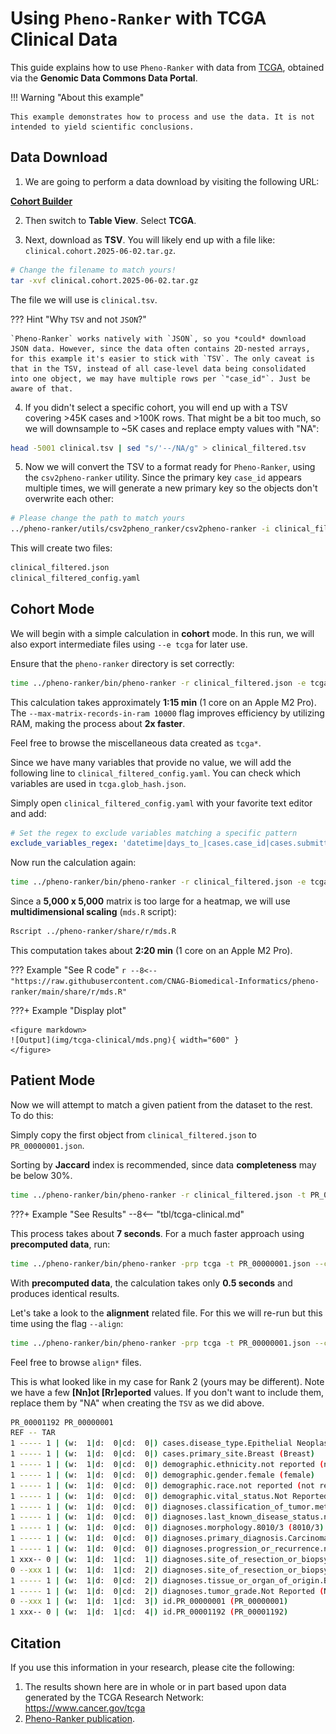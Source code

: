 # Using `Pheno-Ranker` with TCGA Clinical Data

This guide explains how to use `Pheno-Ranker` with data from [TCGA](https://portal.gdc.cancer.gov), obtained via the **Genomic Data Commons Data Portal**.

!!! Warning "About this example"

    This example demonstrates how to process and use the data. It is not intended to yield scientific conclusions.
 
## Data Download

1. We are going to perform a data download by visiting the following URL:

[**Cohort Builder**](https://portal.gdc.cancer.gov/analysis_page?app=CohortBuilder&tab=general)

2. Then switch to **Table View**. Select **TCGA**.

3. Next, download as **TSV**. You will likely end up with a file like: `clinical.cohort.2025-06-02.tar.gz`.

```bash
# Change the filename to match yours!
tar -xvf clinical.cohort.2025-06-02.tar.gz
```

The file we will use is `clinical.tsv`.

??? Hint "Why `TSV` and not `JSON`?"

    `Pheno-Ranker` works natively with `JSON`, so you *could* download JSON data. However, since the data often contains 2D-nested arrays, for this example it's easier to stick with `TSV`. The only caveat is that in the TSV, instead of all case-level data being consolidated into one object, we may have multiple rows per `"case_id"`. Just be aware of that.

4. If you didn't select a specific cohort, you will end up with a TSV covering >45K cases and >100K rows. That might be a bit too much, so we will downsample to ~5K cases and replace empty values with "NA":

```bash
head -5001 clinical.tsv | sed "s/'--/NA/g" > clinical_filtered.tsv
```

5. Now we will convert the TSV to a format ready for `Pheno-Ranker`, using the `csv2pheno-ranker` utility. Since the primary key `case_id` appears multiple times, we will generate a new primary key so the objects don't overwrite each other:

```bash
# Please change the path to match yours
../pheno-ranker/utils/csv2pheno_ranker/csv2pheno-ranker -i clinical_filtered.tsv --generate-primary-key --primary-key-name id -sep $'\t'
```

This will create two files:

```bash
clinical_filtered.json
clinical_filtered_config.yaml
```

## Cohort Mode

We will begin with a simple calculation in **cohort** mode. In this run, we will also export intermediate files using `--e tcga` for later use.

Ensure that the `pheno-ranker` directory is set correctly:

```bash
time ../pheno-ranker/bin/pheno-ranker -r clinical_filtered.json -e tcga -config clinical_filtered_config.yaml --max-matrix-records-in-ram 10000
```

This calculation takes approximately **1:15 min** (1 core on an Apple M2 Pro). The `--max-matrix-records-in-ram 10000` flag improves efficiency by utilizing RAM, making the process about **2x faster**.

Feel free to browse the miscellaneous data created as `tcga*`.

Since we have many variables that provide no value, we will add the following line to `clinical_filtered_config.yaml`. You can check which variables are used in `tcga.glob_hash.json`.

Simply open `clinical_filtered_config.yaml` with your favorite text editor and add:

```yaml
# Set the regex to exclude variables matching a specific pattern
exclude_variables_regex: 'datetime|days_to_|cases.case_id|cases.submitter_id|demographic.demographic_id|demographic.submitter_id|diagnoses.diagnosis_id|diagnoses.submitter_id|project.project_id|treatments.protocol_identifier|treatments.submitter_id|treatments.treatment_id|age_of|treatment_dose|age_at|year_of_birth'
```

Now run the calculation again:

```bash
time ../pheno-ranker/bin/pheno-ranker -r clinical_filtered.json -e tcga -config clinical_filtered_config.yaml
```

Since a **5,000 x 5,000** matrix is too large for a heatmap, we will use **multidimensional scaling** (`mds.R` script):

```bash
Rscript ../pheno-ranker/share/r/mds.R
```

This computation takes about **2:20 min** (1 core on an Apple M2 Pro).

??? Example "See R code"
    ```r
    --8<-- "https://raw.githubusercontent.com/CNAG-Biomedical-Informatics/pheno-ranker/main/share/r/mds.R"
    ```

???+ Example "Display plot"

    <figure markdown>
    ![Output](img/tcga-clinical/mds.png){ width="600" }
    </figure>

## Patient Mode

Now we will attempt to match a given patient from the dataset to the rest. To do this:

Simply copy the first object from `clinical_filtered.json` to `PR_00000001.json`.

Sorting by **Jaccard** index is recommended, since data **completeness** may be below 30%.

```bash
time ../pheno-ranker/bin/pheno-ranker -r clinical_filtered.json -t PR_00000001.json --config clinical_filtered_config.yaml -sort-by jaccard -max-out 5
```

???+ Example "See Results"
    --8<-- "tbl/tcga-clinical.md"

This process takes about **7 seconds**. For a much faster approach using **precomputed data**, run:

```bash
time ../pheno-ranker/bin/pheno-ranker -prp tcga -t PR_00000001.json --config clinical_filtered_config.yaml -max-out 5
```

With **precomputed data**, the calculation takes only **0.5 seconds** and produces identical results.

Let's take a look to the **alignment** related file. For this we will re-run but this time using the flag `--align`:

```bash
time ../pheno-ranker/bin/pheno-ranker -prp tcga -t PR_00000001.json --config clinical_filtered_config.yaml -max-out 5 --align
```

Feel free to browse `align*` files.

This is what looked like in my case for Rank 2 (yours may be different). Note we have a few **[Nn]ot [Rr]eported** values. If you don't want to include them, replace them by "NA" when creating the `TSV` as we did above.

```bash
PR_00001192 PR_00000001 
REF -- TAR
1 ----- 1 | (w:  1|d:  0|cd:  0|) cases.disease_type.Epithelial Neoplasms, NOS (Epithelial Neoplasms, NOS)
1 ----- 1 | (w:  1|d:  0|cd:  0|) cases.primary_site.Breast (Breast)
1 ----- 1 | (w:  1|d:  0|cd:  0|) demographic.ethnicity.not reported (not reported)
1 ----- 1 | (w:  1|d:  0|cd:  0|) demographic.gender.female (female)
1 ----- 1 | (w:  1|d:  0|cd:  0|) demographic.race.not reported (not reported)
1 ----- 1 | (w:  1|d:  0|cd:  0|) demographic.vital_status.Not Reported (Not Reported)
1 ----- 1 | (w:  1|d:  0|cd:  0|) diagnoses.classification_of_tumor.metastasis (metastasis)
1 ----- 1 | (w:  1|d:  0|cd:  0|) diagnoses.last_known_disease_status.not reported (not reported)
1 ----- 1 | (w:  1|d:  0|cd:  0|) diagnoses.morphology.8010/3 (8010/3)
1 ----- 1 | (w:  1|d:  0|cd:  0|) diagnoses.primary_diagnosis.Carcinoma, NOS (Carcinoma, NOS)
1 ----- 1 | (w:  1|d:  0|cd:  0|) diagnoses.progression_or_recurrence.not reported (not reported)
1 xxx-- 0 | (w:  1|d:  1|cd:  1|) diagnoses.site_of_resection_or_biopsy.Liver (Liver)
0 --xxx 1 | (w:  1|d:  1|cd:  2|) diagnoses.site_of_resection_or_biopsy.Thorax, NOS (Thorax, NOS)
1 ----- 1 | (w:  1|d:  0|cd:  2|) diagnoses.tissue_or_organ_of_origin.Breast, NOS (Breast, NOS)
1 ----- 1 | (w:  1|d:  0|cd:  2|) diagnoses.tumor_grade.Not Reported (Not Reported)
0 --xxx 1 | (w:  1|d:  1|cd:  3|) id.PR_00000001 (PR_00000001)
1 xxx-- 0 | (w:  1|d:  1|cd:  4|) id.PR_00001192 (PR_00001192)
```

## Citation

If you use this information in your research, please cite the following:

1. The results shown here are in whole or in part based upon data generated by the TCGA Research Network: https://www.cancer.gov/tcga
2. [Pheno-Ranker publication](https://bmcbioinformatics.biomedcentral.com/articles/10.1186/s12859-024-05993-2).
